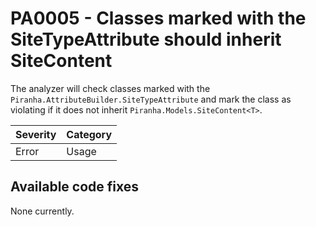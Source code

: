 # PA0005 - Classes marked with the SiteTypeAttribute should inherit SiteContent

The analyzer will check classes marked with the `Piranha.AttributeBuilder.SiteTypeAttribute` and mark the class as violating if it does not inherit `Piranha.Models.SiteContent<T>`.

| Severity | Category |
|----------|----------|
| Error    | Usage    |

## Available code fixes
None currently.
